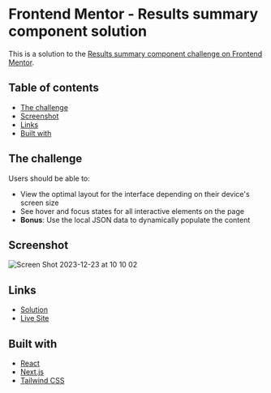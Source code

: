 # Frontend Mentor - Results summary component solution

This is a solution to the [Results summary component challenge on Frontend Mentor](https://www.frontendmentor.io/challenges/results-summary-component-CE_K6s0maV).

## Table of contents

- [The challenge](#the-challenge)
- [Screenshot](#screenshot)
- [Links](#links)
- [Built with](#built-with)

## The challenge

Users should be able to:

- View the optimal layout for the interface depending on their device's screen size
- See hover and focus states for all interactive elements on the page
- **Bonus**: Use the local JSON data to dynamically populate the content

## Screenshot

![Screen Shot 2023-12-23 at 10 10 02](https://github.com/palmeiroerick/Results-Summary-Component/assets/148393698/d1b1973a-f7cc-418d-88c2-86ce444bbba9)

## Links

- [Solution](https://github.com/palmeiroerick/Results-Summary-Component)
- [Live Site](https://results-summary-component-ten-opal.vercel.app/)

## Built with

- [React](https://reactjs.org/)
- [Next.js](https://nextjs.org/)
- [Tailwind CSS](https://tailwindcss.com/)
